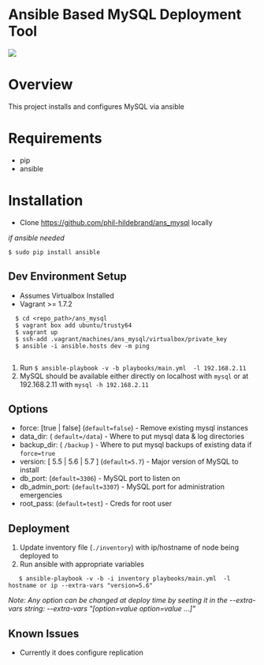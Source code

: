 # Ansible Based MySQL Deployment Tool

![](https://api.travis-ci.org/phil-hildebrand/ans_mysql.svg?token=NpRzNTY9g3JHGi9MM2yx)

# Overview

This project installs and configures MySQL via ansible

# Requirements

- pip
- ansible

# Installation

- Clone https://github.com/phil-hildebrand/ans_mysql locally

_if ansible needed_

```
$ sudo pip install ansible
```

## Dev Environment Setup

- Assumes Virtualbox Installed
- Vagrant >= 1.7.2

```
  $ cd <repo_path>/ans_mysql
  $ vagrant box add ubuntu/trusty64
  $ vagrant up
  $ ssh-add .vagrant/machines/ans_mysql/virtualbox/private_key 
  $ ansible -i ansible.hosts dev -m ping
  
```

1. Run `$ ansible-playbook -v -b playbooks/main.yml  -l 192.168.2.11`
2. MySQL should be available either directly on localhost with `mysql` or at 192.168.2.11 with `mysql -h 192.168.2.11` 

## Options

- force: [true | false] (`default=false`) - Remove existing mysql instances
- data_dir: ( `default=/data`) - Where to put mysql data & log directories
- backup_dir: ( `/backup` ) - Where to put mysql backups of existing data if `force=true`
- version: [ 5.5 | 5.6 | 5.7 ] (`default=5.7`) - Major version of MySQL to install
- db\_port: (`default=3306`) - MySQL port to listen on
- db\_admin\_port: (`default=3307`) - MySQL port for administration emergencies
- root\_pass: (`default=test`) - Creds for root user

## Deployment

1. Update inventory file (`./inventory`) with ip/hostname of node being deployed to
2. Run ansible with appropriate variables
```
   $ ansible-playbook -v -b -i inventory playbooks/main.yml  -l hostname or ip --extra-vars "version=5.6" 
```

_Note: Any option can be changed at deploy time by seeting it in the --extra-vars string: --extra-vars "[option=value option=value ...]"_

## Known Issues

- Currently it does configure replication
